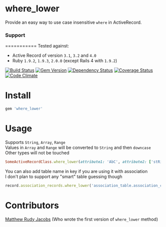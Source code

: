 where_lower
===========

Provide an easy way to use case insensitive `where` in ActiveRecord.

### Support
===========
Tested against:
- Active Record of version `3.1`, `3.2` and `4.0`
- Ruby `1.9.2`, `1.9.3`, `2.0.0` (except Rails 4 with `1.9.2`)

[![Build Status](https://travis-ci.org/PikachuEXE/where_lower.png?branch=master)](https://travis-ci.org/PikachuEXE/where_lower)
[![Gem Version](https://badge.fury.io/rb/where_lower.png)](http://badge.fury.io/rb/where_lower)
[![Dependency Status](https://gemnasium.com/PikachuEXE/where_lower.png)](https://gemnasium.com/PikachuEXE/where_lower)
[![Coverage Status](https://coveralls.io/repos/PikachuEXE/where_lower/badge.png)](https://coveralls.io/r/PikachuEXE/where_lower)
[![Code Climate](https://codeclimate.com/github/PikachuEXE/where_lower.png)](https://codeclimate.com/github/PikachuEXE/where_lower)

Install
=======

```ruby
gem 'where_lower'
```

Usage
=====
Supports `String`, `Array`, `Range`  
Values in `Array` and `Range` will be converted to `String` and then `downcase`  
Other types will not be touched

```ruby
SomeActiveRecordClass.where_lower(attribute1: 'AbC', attribute2: ['stRing', 123, :symBol], attribute3: ('AA'..'AZ'))
```

You can also add table name in key if you are using it with association  
I don't plan to support any "smart" table guessing though
```ruby
record.association_records.where_lower('association_table.association_column' => value)
```

Contributors
============
[Matthew Rudy Jacobs](https://github.com/matthewrudy) (Who wrote the first version of `where_lower` method)
